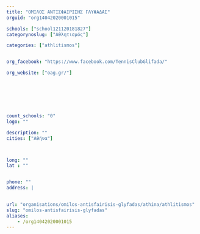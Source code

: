 ```yaml
---
title: "ΟΜΙΛΟΣ ΑΝΤΙΣΦΑΙΡΙΣΗΣ ΓΛΥΦΑΔΑΣ"
orguid: "org14042020001015"

schools: ["school121120181827"]
categorynoslug: ["Αθλητισμός"]

categories: ["athlitismos"]


org_facebook: "https://www.facebook.com/TennisClubGlifada/"

org_website: ["oag.gr/"]







count_schools: "0"
logo: ""

description: ""
cities: ["Αθήνα"]



long: ""
lat : ""


phone: ""
address: |
    

url: "organisations/omilos-antisfairisis-glyfadas/athina/athlitismos"
slug: "omilos-antisfairisis-glyfadas"
aliases:
    - /org14042020001015
---
```



